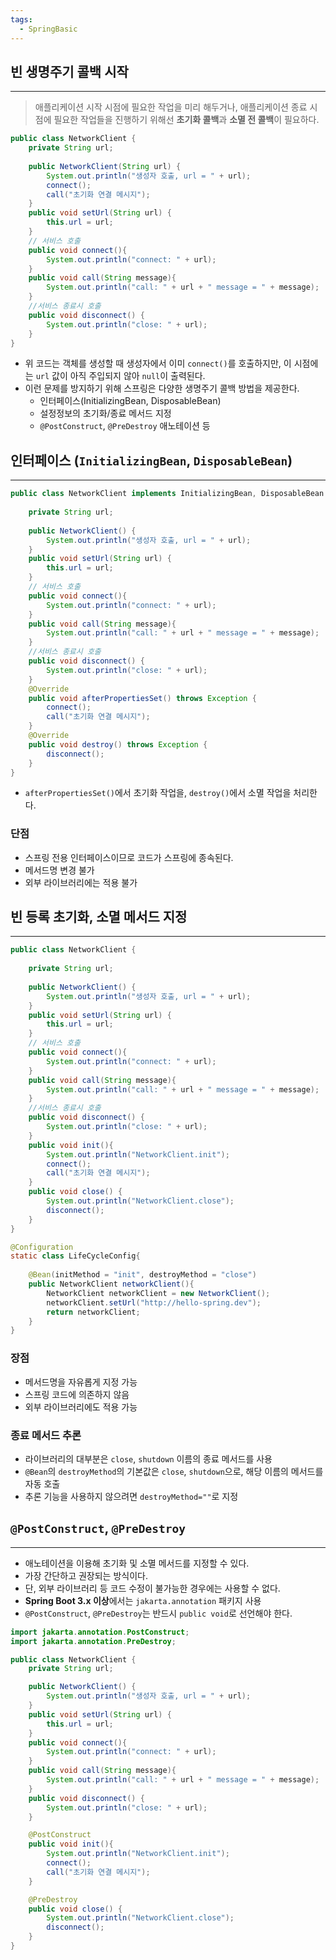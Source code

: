 ```yaml
---
tags:
  - SpringBasic
---
```

## 빈 생명주기 콜백 시작

---

>애플리케이션 시작 시점에 필요한 작업을 미리 해두거나, 애플리케이션 종료 시점에 필요한 작업들을 진행하기 위해선 **초기화 콜백**과 **소멸 전 콜백**이 필요하다.

```java
public class NetworkClient {  
    private String url;  
  
    public NetworkClient(String url) {  
        System.out.println("생성자 호출, url = " + url);  
        connect();  
        call("초기화 연결 메시지");  
    }  
    public void setUrl(String url) {  
        this.url = url;  
    }  
    // 서비스 호출  
    public void connect(){  
        System.out.println("connect: " + url);  
    }  
    public void call(String message){  
        System.out.println("call: " + url + " message = " + message);  
    }  
    //서비스 종료시 호출  
    public void disconnect() {  
        System.out.println("close: " + url);  
    }  
}
```

- 위 코드는 객체를 생성할 때 생성자에서 이미 `connect()`를 호출하지만, 이 시점에는 `url` 값이 아직 주입되지 않아 `null`이 출력된다.
- 이런 문제를 방지하기 위해 스프링은 다양한 생명주기 콜백 방법을 제공한다.
    - 인터페이스(InitializingBean, DisposableBean)
    - 설정정보의 초기화/종료 메서드 지정
    - `@PostConstruct`, `@PreDestroy` 애노테이션 등
##  인터페이스 (`InitializingBean`, `DisposableBean`)

---

```java
public class NetworkClient implements InitializingBean, DisposableBean {  
  
    private String url;  
  
    public NetworkClient() {  
        System.out.println("생성자 호출, url = " + url);  
    }  
    public void setUrl(String url) {  
        this.url = url;  
    }  
    // 서비스 호출  
    public void connect(){  
        System.out.println("connect: " + url);  
    }  
    public void call(String message){  
        System.out.println("call: " + url + " message = " + message);  
    }  
    //서비스 종료시 호출  
    public void disconnect() {  
        System.out.println("close: " + url);  
    }  
    @Override  
    public void afterPropertiesSet() throws Exception {  
        connect();  
        call("초기화 연결 메시지");  
    }  
    @Override  
    public void destroy() throws Exception {  
        disconnect();  
    }  
}
```

- `afterPropertiesSet()`에서 초기화 작업을, `destroy()`에서 소멸 작업을 처리한다.
### 단점

- 스프링 전용 인터페이스이므로 코드가 스프링에 종속된다.
- 메서드명 변경 불가
- 외부 라이브러리에는 적용 불가

## 빈 등록 초기화, 소멸 메서드 지정

---


```java
public class NetworkClient {  
  
    private String url;  
  
    public NetworkClient() {  
        System.out.println("생성자 호출, url = " + url);  
    }  
    public void setUrl(String url) {  
        this.url = url;  
    }  
    // 서비스 호출  
    public void connect(){  
        System.out.println("connect: " + url);  
    }  
    public void call(String message){  
        System.out.println("call: " + url + " message = " + message);  
    }  
    //서비스 종료시 호출  
    public void disconnect() {  
        System.out.println("close: " + url);  
    }  
    public void init(){  
        System.out.println("NetworkClient.init");  
        connect();  
        call("초기화 연결 메시지");  
    }  
    public void close() {  
        System.out.println("NetworkClient.close");  
        disconnect();  
    }  
}
```

```java
@Configuration  
static class LifeCycleConfig{  
  
    @Bean(initMethod = "init", destroyMethod = "close")  
    public NetworkClient networkClient(){  
        NetworkClient networkClient = new NetworkClient();  
        networkClient.setUrl("http://hello-spring.dev");  
        return networkClient;  
    }  
}
```

### 장점

- 메서드명을 자유롭게 지정 가능
- 스프링 코드에 의존하지 않음
- 외부 라이브러리에도 적용 가능

### 종료 메서드 추론

- 라이브러리의 대부분은 `close`, `shutdown` 이름의 종료 메서드를 사용
- `@Bean`의 `destroyMethod`의 기본값은 `close`, `shutdown`으로, 해당 이름의 메서드를 자동 호출
- 추론 기능을 사용하지 않으려면 `destroyMethod=""`로 지정

## `@PostConstruct`, `@PreDestroy`

---

- 애노테이션을 이용해 초기화 및 소멸 메서드를 지정할 수 있다.
- 가장 간단하고 권장되는 방식이다.
- 단, 외부 라이브러리 등 코드 수정이 불가능한 경우에는 사용할 수 없다.
- **Spring Boot 3.x 이상**에서는 `jakarta.annotation` 패키지 사용
- `@PostConstruct`, `@PreDestroy`는 반드시 `public void`로 선언해야 한다.

```java
import jakarta.annotation.PostConstruct;
import jakarta.annotation.PreDestroy;

public class NetworkClient {
    private String url;

    public NetworkClient() {
        System.out.println("생성자 호출, url = " + url);
    }
    public void setUrl(String url) {
        this.url = url;
    }
    public void connect(){
        System.out.println("connect: " + url);
    }
    public void call(String message){
        System.out.println("call: " + url + " message = " + message);
    }
    public void disconnect() {
        System.out.println("close: " + url);
    }

    @PostConstruct
    public void init(){
        System.out.println("NetworkClient.init");
        connect();
        call("초기화 연결 메시지");
    }

    @PreDestroy
    public void close() {
        System.out.println("NetworkClient.close");
        disconnect();
    }
}
```